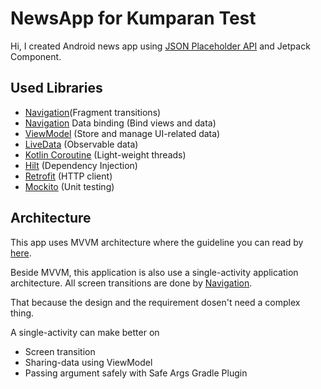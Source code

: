 # NewsApp for Kumparan Test
Hi, I created Android news app using <a href="https://jsonplaceholder.typicode.com/">JSON Placeholder API</a> and Jetpack Component.

## Used Libraries

<ul>
<li><a href="https://developer.android.com/guide/navigation">Navigation</a>(Fragment transitions)</li>
<li><a href="">Navigation</a> Data binding (Bind views and data)</li>
<li><a href="https://developer.android.com/topic/libraries/architecture/viewmodel">ViewModel</a> (Store and manage UI-related data)</li>
<li><a href="https://developer.android.com/topic/libraries/architecture/livedata">LiveData</a> (Observable data)</li>
<li><a href="https://github.com/Kotlin/kotlinx.coroutines">Kotlin Coroutine</a> (Light-weight threads)</li>
<li><a href="https://dagger.dev/hilt/">Hilt</a> (Dependency Injection)</li>
<li><a href="https://github.com/square/retrofit">Retrofit</a> (HTTP client)</li>
<li><a href="https://github.com/mockito/mockito">Mockito</a> (Unit testing)</li>
</ul>

## Architecture

This app uses MVVM architecture where the guideline you can read by <a href="https://developer.android.com/jetpack/docs/guide">here</a>.

Beside MVVM, this application is also use a single-activity application architecture. All screen transitions are done by <a href="https://developer.android.com/guide/navigation?hl=ja">Navigation</a>.

That because the design and the requirement dosen't need a complex thing. 

A single-activity can make better on 
<ul>
<li>Screen transition</li>
<li>Sharing-data using ViewModel</li>
<li>Passing argument safely with Safe Args Gradle Plugin</li>
</ul>





